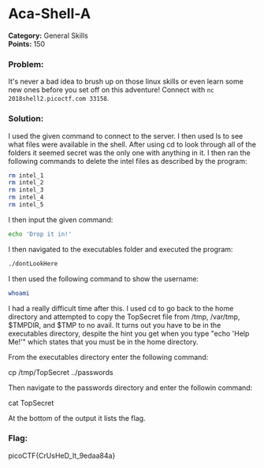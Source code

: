 # Aca-Shell-A
__Category:__ General Skills  
__Points:__ 150

### Problem:

It's never a bad idea to brush up on those linux skills or even learn some new ones before you set off on this adventure! Connect with `nc 2018shell2.picoctf.com 33158`.

### Solution:

I used the given command to connect to the server. I then used ls to see what files were available in the shell. After using cd to look through all of the folders it seemed secret was the only one with anything in it. I then ran the following commands to delete the intel files as described by the program:

```bash
rm intel_1
rm intel_2
rm intel_3
rm intel_4
rm intel_5
```

I then input the given command:

```bash
echo 'Drop it in!'
```

I then navigated to the executables folder and executed the program:

```bash
./dontLookHere
```

I then used the following command to show the username:

```bash
whoami
```

I had a really difficult time after this. I used cd to go back to the home directory and attempted to copy the TopSecret file from /tmp, /var/tmp, $TMPDIR, and $TMP to no avail. It turns out you have to be in the executables directory, despite the hint you get when you type "echo 'Help Me!'" which states that you must be in the home directory.

From the executables directory enter the following command:

cp /tmp/TopSecret ../passwords

Then navigate to the passwords directory and enter the followin command:

cat TopSecret

At the bottom of the output it lists the flag.

### Flag:

picoCTF{CrUsHeD_It_9edaa84a}

